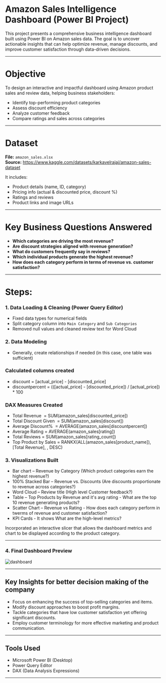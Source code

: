# Amazon Sales Intelligence Dashboard (Power BI Project)

This project presents a comprehensive business intelligence dashboard built using Power BI on Amazon sales data. The goal is to uncover actionable insights that can help optimize revenue, manage discounts, and improve customer satisfaction through data-driven decisions.

---

# Objective

To design an interactive and impactful dashboard using Amazon product sales and review data, helping business stakeholders:
- Identify top-performing product categories
- Assess discount efficiency
- Analyze customer feedback
- Compare ratings and sales across categories

---

# Dataset

**File:** `amazon_sales.xlsx`  
**Source:** https://www.kaggle.com/datasets/karkavelrajaj/amazon-sales-dataset

It includes:
- Product details (name, ID, category)
- Pricing info (actual & discounted price, discount %)
- Ratings and reviews
- Product links and image URLs

---

# Key Business Questions Answered

- **Which categories are driving the most revenue?**
- **Are discount strategies aligned with revenue generation?**
- **What do customers frequently say in reviews?**
- **Which individual products generate the highest revenue?**
- **How does each category perform in terms of revenue vs. customer satisfaction?**

---

# Steps:

### 1. Data Loading & Cleaning (Power Query Editor)
- Fixed data types for numerical fields
- Split category column into `Main Category` and `Sub Categories`
- Removed null values and cleaned review text for Word Cloud

### 2. Data Modeling
- Generally, create relationships if needed (in this case, one table was sufficient)
  
### Calculated columns created
- discount = [actual_price] - [discounted_price] 
- discountpercent = (([actual_price] - [discounted_price]) / [actual_price]) * 100

### DAX Measures Created
- Total Revenue  = SUM(amazon_sales[discounted_price])                     
- Total Discount Given  = SUM(amazon_sales[discount])           
- Average Discount%  = AVERAGE(amazon_sales[discountpercent])        
- Average Rating = AVERAGE(amazon_sales[rating])                         
- Total Reviews = SUM(amazon_sales[rating_count])       
- Top Product by Sales = RANKX(ALL(amazon_sales[product_name]), [Total Revenue], , DESC)

### 3. Visualizations Built

- Bar chart – Revenue by Category (Which product categories earn the highest revenue?)                      
- 100% Stacked Bar – Revenue vs. Discounts (Are discounts proportionate to revenue across categories?)   
- Word Cloud – Review title (High level Customer feedback?)           
- Table – Top Products by Revenue and it's avg rating - What are the top 10 revenue generating products?                
- Scatter Chart – Revenue vs Rating - How does each category perform in twerms of revenue and customer satisfaction?       
- KPI Cards - It shows What are the high-level metrics? 

Incorporated an interactive slicer that allows the dashboard metrics and chart to be displayed according to the product category.

---

### 4. Final Dashboard Preview

![dashboard](https://github.com/user-attachments/assets/269ab1d9-f94f-46c2-a52c-c065ebfc60f6)

---

## Key Insights for better decision making of the company

- Focus on enhancing the success of top-selling categories and items.  
- Modify discount approaches to boost profit margins.  
- Tackle categories that have low customer satisfaction yet offering significant discounts.  
- Employ customer terminology for more effective marketing and product communication.  
---

##  Tools Used

- Microsoft Power BI (Desktop)
- Power Query Editor
- DAX (Data Analysis Expressions)

---
